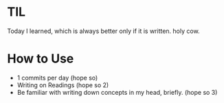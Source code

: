 # TIL
Today I learned, which is always better only if it is written. holy cow. 

# How to Use
- 1 commits per day (hope so)
- Writing on Readings (hope so 2)
- Be familiar with writing down concepts in my head, briefly. (hope so 3)

